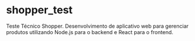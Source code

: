 # shopper_test
Teste Técnico Shopper. Desenvolvimento de aplicativo web para gerenciar produtos utilizando Node.js para o backend e React para o frontend.
